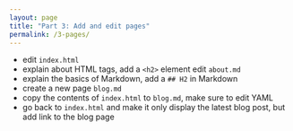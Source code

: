 ```yaml
---
layout: page
title: "Part 3: Add and edit pages"
permalink: /3-pages/
---
```


- edit `index.html`
- explain about HTML tags, add a `<h2>` element
edit `about.md`
- explain the basics of Markdown, add a `## H2` in Markdown
- create a new page `blog.md`
- copy the contents of `index.html` to `blog.md`, make sure to edit YAML
- go back to `index.html` and make it only display the latest blog post, but add link to the blog page
